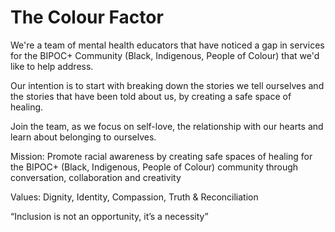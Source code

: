 # The Colour Factor


We're a team of mental health educators that have noticed a gap in services for the BIPOC+ Community (Black, Indigenous, People of Colour) that we'd like to help address.

Our intention is to start with breaking down the stories we tell ourselves and the stories that have been told about us, by creating a safe space of healing.

Join the team, as we focus on self-love, the relationship with our hearts and learn about belonging to ourselves.

Mission:
Promote racial awareness by creating safe spaces of healing for the BIPOC+ (Black, Indigenous, People of Colour) community through conversation, collaboration and creativity

Values:
Dignity, Identity, Compassion, Truth & Reconciliation

“Inclusion is not an opportunity, it’s a necessity”

